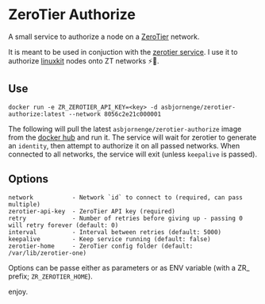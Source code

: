 # ZeroTier Authorize

A small service to authorize a node on a [ZeroTier](https://www.zerotier.com/) network.

It is meant to be used in conjuction with the [zerotier service](https://hub.docker.com/r/zerotier/zerotier-containerized/). 
I use it to authorize [linuxkit](https://github.com/linuxkit/linuxkit) nodes onto ZT networks :zap::tada:.

## Use

```
docker run -e ZR_ZEROTIER_API_KEY=<key> -d asbjornenge/zerotier-authorize:latest --network 8056c2e21c000001
```

The following will pull the latest `asbjornenge/zerotier-authorize` image from the [docker hub]() and run it.
The service will wait for zerotier to generate an `identity`, then attempt to authorize it on all passed networks.
When connected to all networks, the service will exit (unless `keepalive` is passed). 

## Options

```
network           - Network `id` to connect to (required, can pass multiple)
zerotier-api-key  - ZeroTier API key (required)
retry             - Number of retries before giving up - passing 0 will retry forever (default: 0)
interval          - Interval between retries (default: 5000)
keepalive         - Keep service running (default: false)
zerotier-home     - ZeroTier config folder (default: /var/lib/zerotier-one)
```

Options can be passe either as parameters or as ENV variable (with a ZR\_ prefix; `ZR_ZEROTIER_HOME`).

enjoy. 
